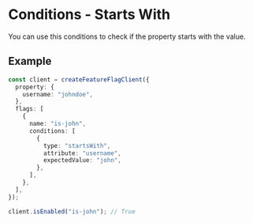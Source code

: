 # Conditions - Starts With

You can use this conditions to check if the property starts with the value.

## Example

```ts
const client = createFeatureFlagClient({
  property: {
    username: "johndoe",
  },
  flags: [
    {
      name: "is-john",
      conditions: [
        {
          type: "startsWith",
          attribute: "username",
          expectedValue: "john",
        },
      ],
    },
  ],
});

client.isEnabled("is-john"); // True
```
